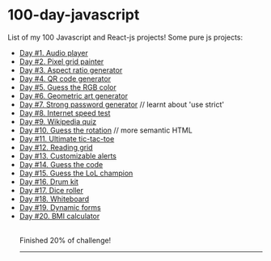 # 100-day-javascript
List of my 100 Javascript and React-js projects!
Some pure js projects:
<ul>
  <li><a href="https://www.github.com/grigoryan-m/music-player.git">Day #1. Audio player</a></li>
  <li><a href="https://www.github.com/grigoryan-m/pixel-grid.git">Day #2. Pixel grid painter</a></li>
  <li><a href="https://www.github.com/grigoryan-m/aspect-ratio.git">Day #3. Aspect ratio generator</a></li>
  <li><a href="https://www.github.com/grigoryan-m/qr-codes.git">Day #4. QR code generator</a></li>
  <li><a href="https://www.github.com/grigoryan-m/color-guess.git">Day #5. Guess the RGB color</a></li>
  <li><a href="https://www.github.com/grigoryan-m/geometric-art.git">Day #6. Geometric art generator</a></li>
  <li><a href="https://www.github.com/grigoryan-m/password-generator.git">Day #7. Strong password generator</a> // learnt about 'use strict'</li>
  <li><a href="https://www.github.com/grigoryan-m/internet-speed-test.git">Day #8. Internet speed test</a></li>
  <li><a href="https://www.github.com/grigoryan-m/wikipedia-quiz.git">Day #9. Wikipedia quiz</a></li>
  <li><a href="https://www.github.com/grigoryan-m/guess-rotation.git">Day #10. Guess the rotation</a> // more semantic HTML</li>
  <li><a href="https://www.github.com/grigoryan-m/ultimate-tic-tac-toe.git">Day #11. Ultimate tic-tac-toe</a></li>
  <li><a href="https://www.github.com/grigoryan-m/reading-grid.git">Day #12. Reading grid</a></li>
  <li><a href="https://www.github.com/grigoryan-m/customizable-alerts.git">Day #13. Customizable alerts</a></li>
  <li><a href="https://www.github.com/grigoryan-m/guess-the-code.git">Day #14. Guess the code</a></li>
  <li><a href="https://www.github.com/grigoryan-m/guess-the-champion.git">Day #15. Guess the LoL champion</a></li>
  <li><a href="https://www.github.com/grigoryan-m/drum-kit.git">Day #16. Drum kit</a></li>
  <li><a href="https://www.github.com/grigoryan-m/dnd-dice-roller.git">Day #17. Dice roller</a></li>
  <li><a href="https://www.github.com/grigoryan-m/whiteboard.git">Day #18. Whiteboard</a></li>
  <li><a href="https://www.github.com/grigoryan-m/dynamic-forms.git">Day #19. Dynamic forms</a></li>
  <li><a href="https://www.github.com/grigoryan-m/bmi-calculator.git">Day #20. BMI calculator</a></li>
  <br/>
  
  Finished 20% of challenge!
  <hr/>
</ul>
